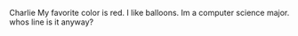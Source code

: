 Charlie
My favorite color is red.
I like balloons.
Im a computer science major.
whos line is it anyway?
